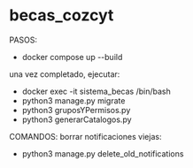 # becas_cozcyt
PASOS:
- docker compose up --build

una vez completado, ejecutar:
- docker exec -it sistema_becas /bin/bash
- python3 manage.py migrate
- python3 gruposYPermisos.py
- python3 generarCatalogos.py



COMANDOS:
borrar notificaciones viejas: 
- python3 manage.py delete_old_notifications